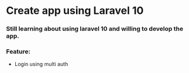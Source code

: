 # Create app using Laravel 10
### Still learning about using laravel 10 and willing to develop the app.
### Feature:
- Login using multi auth

